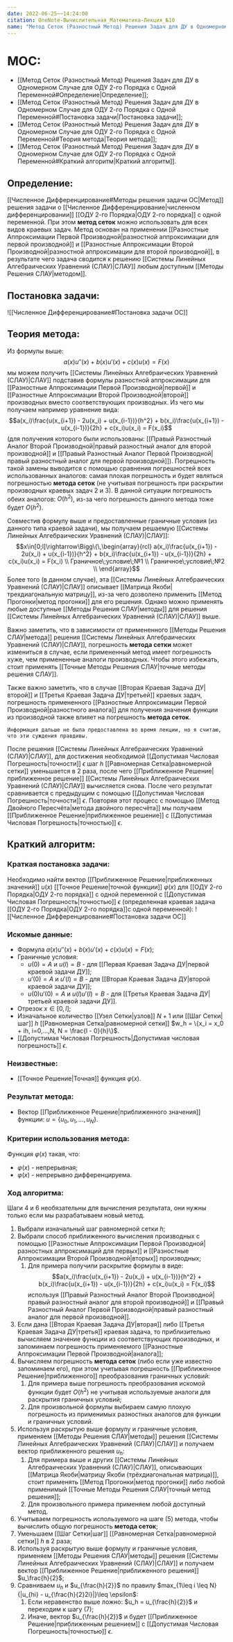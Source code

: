 ```yaml
---
date: 2022-06-25~~14:24:00
citation: OneNote-Вычислительная_Математика-Лекция_№10
name: "Метод Сеток (Разностный Метод) Решения Задач для ДУ в Одномерном Случае для ОДУ 2-го Порядка" "Метод сеток (одномерный случай)" "Разностный метод (одномерный случай) ОДУ 2-го порядка" "Метод сеток ОС ОДУ 2-го порядка" "Разностный метод ОС ОДУ 2-го порядка"
---
```

# MOC:
- [[Метод Сеток (Разностный Метод) Решения Задач для ДУ в Одномерном Случае для ОДУ 2-го Порядка с Одной Переменной#Определение|Определение]];
- [[Метод Сеток (Разностный Метод) Решения Задач для ДУ в Одномерном Случае для ОДУ 2-го Порядка с Одной Переменной#Постановка задачи|Постановка задачи]];
- [[Метод Сеток (Разностный Метод) Решения Задач для ДУ в Одномерном Случае для ОДУ 2-го Порядка с Одной Переменной#Теория метода|Теория метода]];
- [[Метод Сеток (Разностный Метод) Решения Задач для ДУ в Одномерном Случае для ОДУ 2-го Порядка с Одной Переменной#Краткий алгоритм|Краткий алгоритм]].

## Определение:
[[Численное Дифференцирование#Методы решения задачи ОС|Метод]] решения задачи о [[Численное Дифференцирование|численном дифференцировании]] [[ОДУ 2-го Порядка|ОДУ 2-го порядка]] с одной переменной. При этом **метод сеток** можно использовать для всех видов краевых задач.
Метод основан на применении [[Разностные Аппроксимации Первой Производной|разностной аппроксимации для первой производной]] и [[Разностные Аппроксимации Второй Производной|разностной аппроксимации для второй производной]], в результате чего задача сводится к решению [[Системы Линейных Алгебраических Уравнений (СЛАУ)|СЛАУ]] любым доступным [[Методы Решения СЛАУ|методом]].

## Постановка задачи:
![[Численное Дифференцирование#Постановка задачи ОС]]

## Теория метода:
Из формулы выше: $$a(x)u''(x) + b(x)u'(x) + c(x)u(x) = F(x)$$ мы можем получить [[Системы Линейных Алгебраических Уравнений (СЛАУ)|СЛАУ]] подставив формулы разностной аппроксимации для [[Разностные Аппроксимации Первой Производной|первой]] и [[Разностные Аппроксимации Второй Производной|второй]] производных вместо соответствующих производных. Из чего мы получаем например уравнение вида: $$a(x_i)\frac{u(x_{i+1}) - 2u(x_i) + u(x_{i-1})}{h^2} + b(x_i)\frac{u(x_{i+1}) - u(x_{i-1})}{2h} + c(x_i)u(x_i) = F(x_i)$$ (для получения которого были использованы: [[Правый Разностный Аналог Второй Производной|правый разностный аналог для второй производной]] и [[Правый Разностный Аналог Первой Производной|правый разностный аналог для первой производной]]).
Погрешность такой замены выводится с помощью сравнения погрешностей всех использованных аналогов: самая плохая погрешность и будет являться погрешностью **метода сеток** (не учитывая погрешность при раскрытии производных краевых задач $2$ и $3$).
В данной ситуации погрешность обеих аналогов: $O(h^2)$, из-за чего погрешность данного метода тоже будет $O(h^2)$.

Совместив формулу выше и предоставленные граничные условия (из данного типа краевой задачи), мы получаем решаемую [[Системы Линейных Алгебраических Уравнений (СЛАУ)|СЛАУ]]: $$x\in[0;l]\rightarrow\Bigg\{\,\begin{array}{rcl}
	a(x_i)\frac{u(x_{i+1}) - 2u(x_i) + u(x_{i-1})}{h^2} + b(x_i)\frac{u(x_{i+1}) - u(x_{i-1})}{2h} + c(x_i)u(x_i) = F(x_i) \\
	Граничное\;условие\;№1 \\
	Граничное\;условие\;№2 \\
\end{array}$$
Более того (в данном случае), эта [[Системы Линейных Алгебраических Уравнений (СЛАУ)|СЛАУ]] описывает [[Матрица Якоби|трехдиагональную матрицу]], из-за чего дозволено применить [[Метод Прогонки|метод прогонки]] для его решения.
Однако можно применять любые доступные [[Методы Решения СЛАУ|методы]] для решения [[Системы Линейных Алгебраических Уравнений (СЛАУ)|СЛАУ]] выше.

Важно заметить, что в зависимости от примененного [[Методы Решения СЛАУ|метода]] решения [[Системы Линейных Алгебраических Уравнений (СЛАУ)|СЛАУ]], погрешность **метода сетки** может измениться в случае, если примененный метод имеет погрешность хуже, чем примененные аналоги производных.
Чтобы этого избежать, стоит применять [[Точные Методы Решения СЛАУ|точные методы решения СЛАУ]].

Также важно заметить, что в случае [[Вторая Краевая Задача ДУ|второй]] и [[Третья Краевая Задача ДУ|третьей]] краевых задач, погрешность примененного [[Разностные Аппроксимации Первой Производной|разностного аналога]] для получения значения функции из производной также влияет на погрешность **метода сеток**.

```ad-note
Информация дальше не была предоставлена во время лекции, но я считаю, что эти суждения правдивы.
```

После решения [[Системы Линейных Алгебраических Уравнений (СЛАУ)|СЛАУ]], для достижения необходимой [[Допустимая Числовая Погрешность|точности]] $\epsilon$ шаг $h$ [[Равномерная Сетка|равномерной сетки]] уменьшается в $2$ раза, после чего [[Приближенное Решение|приближенное решение]] [[Системы Линейных Алгебраических Уравнений (СЛАУ)|СЛАУ]] вычисляется снова. После чего результат сравнивается с предыдущим с помощью [[Допустимая Числовая Погрешность|точности]] $\epsilon$.
Повторяя этот процесс с помощью [[Метод Двойного Пересчёта|метода двойного пересчёта]] мы получаем [[Приближенное Решение|приближенное решение]] с [[Допустимая Числовая Погрешность|точностью]] $\epsilon$.

## Краткий алгоритм:
### Краткая постановка задачи:
Необходимо найти вектор [[Приближенное Решение|приближенных значений]] $u(x)$ [[Точное Решение|точной функции]] $\varphi(x)$ для [[ОДУ 2-го Порядка|ОДУ 2-го порядка]] с одной переменной с [[Допустимая Числовая Погрешность|точностью]] $\epsilon$ (определенная краевая задача [[ОДУ 2-го Порядка|ОДУ 2-го порядка]]с одной переменной): ![[Численное Дифференцирование#Постановка задачи ОС]]

### Искомые данные:
- Формула $a(x)u''(x)+b(x)u'(x) + c(x)u(x) = F(x)$;
- Граничные условия:
	- $u(0) = A$ и $u(l) = B$ - для [[Первая Краевая Задача ДУ|первой краевой задачи ДУ]];
	- $u'(0) = A$ и $u'(l) = B$ - для [[Вторая Краевая Задача ДУ|второй краевой задачи ДУ]];
	- $u(0)u'(0) = A$ и $u(l)u'(l) = B$ - для [[Третья Краевая Задача ДУ|третьей краевой задачи ДУ]].
- Отрезок $x\in[0,l]$;
- Изначальное количество [[Узел Сетки|узлов]] $N+1$ или [[Шаг Сетки|шаг]] $h$ [[Равномерная Сетка|равномерной сетки]] $w_h = \{x_i = x_0 + ih, i=0,...,N, N = \frac{l - 0}{h}\}$.
- [[Допустимая Числовая Погрешность|Допустимая числовая погрешность]] $\epsilon$.

### Неизвестные:
- [[Точное Решение|Точная]] функция $\varphi(x)$.

### Результат метода:
- Вектор [[Приближенное Решение|приближенного значения]] функции: $u = \{u_0,u_1,...,u_N\}$.

### Критерии использования метода:
Функция $\varphi(x)$ такая, что:
- $\varphi(x)$ - непрерывная;
- $\varphi(x)$ - непрерывно дифференцируема.

### Ход алгоритма:
Шаги $4$ и $6$ необязательны для вычисления результата, они нужны только если мы разрабатываем новый метод.
1) Выбрали изначальный шаг равномерной сетки $h$;
2) Выбрали способ приближенного вычисления производных с помощью [[Разностные Аппроксимации Первой Производной|разностных аппроксимаций для первых]] и [[Разностные Аппроксимации Второй Производной|вторых]] производных;
	1) Для примера получили раскрытие формулы в виде: $$a(x_i)\frac{u(x_{i+1}) - 2u(x_i) + u(x_{i-1})}{h^2} + b(x_i)\frac{u(x_{i+1}) - u(x_{i-1})}{2h} + c(x_i)u(x_i) = F(x_i)$$ используя [[Правый Разностный Аналог Второй Производной|правый разностный аналог для второй производной]] и [[Правый Разностный Аналог Первой Производной|правый разностный аналог для первой производной]].
3) Если дана [[Вторая Краевая Задача ДУ|вторая]] либо [[Третья Краевая Задача ДУ|третья]] краевая задача, то приблизительно вычисляем значение функции из соответствующих производных, и запоминаем погрешность применяемого [[Разностные Аппроксимации Первой Производной|аналога]];
4) Вычисляем погрешность **метода сеток** (либо если уже известно запоминаем его), при этом учитывая погрешность [[Приближенное Решение|приближенного]] преобразования граничных условий:
	1) Для примера выше погрешность преобразования искомой функции будет $O(h^2)$ не учитывая используемые аналоги для раскрытия граничных условий;
	2) Для произвольной формулы выбираем самую плохую погрешность из применимых разностных аналогов для функции и граничных условий.
5) Используя раскрытую выше формулу и граничные условия, применяем [[Методы Решения СЛАУ|методы]] решения [[Системы Линейных Алгебраических Уравнений (СЛАУ)|СЛАУ]] и получаем вектор приближенного решения $u_h$:
	1) Для примера выше и других [[Системы Линейных Алгебраических Уравнений (СЛАУ)|СЛАУ]], описывающих [[Матрица Якоби|матрицу Якоби (трёхдиагональная матрица)]], стоит применять [[Метод Прогонки|метод прогонки]] либо любой применимый [[Точные Методы Решения СЛАУ|точный метод решения]];
	2) Для произвольного примера применяем любой доступный метод.
6) Учитываем погрешность используемого на шаге $(5)$ метода, чтобы вычислить общую погрешность **метода сеток**;
7) Уменьшаем [[Шаг Сетки|шаг]] [[Равномерная Сетка|равномерной сетки]] $h$ в $2$ раза;
8) Используя раскрытую выше формулу и граничные условия, применяем [[Методы Решения СЛАУ|методы]] решения [[Системы Линейных Алгебраических Уравнений (СЛАУ)|СЛАУ]] и получаем вектор [[Приближенное Решение|приближенного решения]] $u_\frac{h}{2}$;
9) Сравниваем $u_h$ и $u_{\frac{h}{2}}$ по правилу $max_{1\leq i \leq N}{|u_{hi} - u_{\frac{h}{2}2i}|}\leq \epsilon$:
	1) Если неравенство выше ложно: $u_h = u_{\frac{h}{2}}$ и переходим к шагу $(7)$;
	2) Иначе, вектор $u_{\frac{h}{2}}$ и будет [[Приближенное Решение|приближенным решением]] с [[Допустимая Числовая Погрешность|точностью]] $\epsilon$.